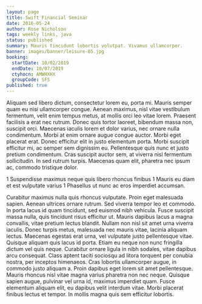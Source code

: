```yaml
---
layout: page
title: Swift Financial Seminar
date: 2016-05-24
author: Rose Nicholson
tags: weekly links, java
status: published
summary: Mauris tincidunt lobortis volutpat. Vivamus ullamcorper.
banner: images/banner/leisure-05.jpg
booking:
  startDate: 10/02/2019
  endDate: 10/07/2019
  ctyhocn: AMWHXHX
  groupCode: SFS
published: true
---
```

Aliquam sed libero dictum, consectetur lorem eu, porta mi. Mauris semper quam eu nisi ullamcorper congue. Aenean maximus, nisl vitae vestibulum fermentum, velit enim tempus metus, at mollis orci leo vitae lorem. Praesent facilisis a erat nec rutrum. Donec quis tortor laoreet, bibendum massa non, suscipit orci. Maecenas iaculis lorem et dolor varius, nec ornare nulla condimentum. Morbi at enim ornare augue congue auctor. Morbi eget placerat erat. Donec efficitur elit in justo elementum porta. Morbi suscipit efficitur mi, ac semper sem dignissim eu. Pellentesque quis nunc et justo pretium condimentum. Cras suscipit auctor sem, at viverra nisl fermentum sollicitudin. In sed rutrum turpis. Maecenas quam elit, pharetra nec ipsum ac, commodo tristique dolor.

1 Suspendisse maximus neque quis libero rhoncus finibus
1 Mauris eu diam et est vulputate varius
1 Phasellus ut nunc ac eros imperdiet accumsan.

Curabitur maximus nulla quis rhoncus vulputate. Proin eget malesuada sapien. Aenean ultrices ornare rutrum. Sed viverra tempor leo et commodo. In porta lacus id quam tincidunt, sed euismod nibh vehicula. Fusce suscipit massa nulla, quis tincidunt risus efficitur ut. Mauris dapibus lacus a magna convallis, vitae pretium lectus blandit. Nullam non nisl sit amet urna viverra iaculis. Donec turpis metus, malesuada nec mauris vitae, lacinia aliquam lectus.
Maecenas egestas erat urna, vel vulputate justo pellentesque vitae. Quisque aliquam quis lacus id porta. Etiam eu neque non nunc fringilla dictum vel quis neque. Curabitur ornare ligula in nibh sodales, vitae dapibus arcu consequat. Class aptent taciti sociosqu ad litora torquent per conubia nostra, per inceptos himenaeos. Cras lobortis ullamcorper augue, in commodo justo aliquam a. Proin dapibus eget lorem sit amet pellentesque. Mauris rhoncus nisl vitae magna varius pharetra non nec neque. Quisque sapien augue, pulvinar vel urna id, maximus imperdiet quam. Fusce elementum aliquam elit, eu dapibus velit interdum vitae. Morbi placerat finibus lectus et tempor. In mollis magna quis sem efficitur lobortis.
